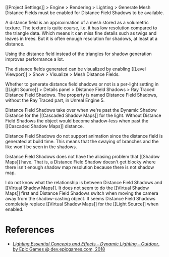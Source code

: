 [[Project Settings]] > Engine > Rendering > Lighting > Generate Mesh Distance Fields must be enabled for Distance Field Shadows to be available.

A distance field is an approximation of a mesh stored as a volumetric texture.
The texture is quite coarse, i.e. it has low resolution compared to the triangle data.
Which means it can miss fine details such as twigs and leaves in trees.
But it is often enough resolution for shadows, at least at a distance.

Using the distance field instead of the triangles for shadow generation improves performance a lot.

The distance fields generated can be visualized by enabling [[Level Viewport]] > Show > Visualize > Mesh Distance Fields.

Whether to generate distance field shadows or not is a per-light setting in
[[Light Source]] > Details panel > Distance Field Shadows > Ray Traced Distance Field Shadows.
The property is named Distance Field Shadows, without the Ray Traced part, in Unreal Engine 5.

Distance Field Shadows take over when we're past the Dynamic Shadow Distance for the [[Cascaded Shadow Maps]] for the light.
Without Distance Field Shadows the object would become shadow-less when past the [[Cascaded Shadow Maps]] distance.

Distance Field Shadows do not support animation since the distance field is generated at build time.
This means that the swaying of branches and the like won't be seen in the shadows.

Distance Field Shadows does not have the aliasing problem that [[Shadow Maps]] have.
That is, a Distance Field Shadow doesn't get blocky where there isn't enough shadow map resolution because there is not shadow map.

I do not know what the relationship is between Distance Field Shadows and [[Virtual Shadow Maps]].
It does not seem to do the [[Virtual Shadow Maps]] first and Distance Field Shadows switch when moving the camera away from the shadow-casting object.
It seems Distance Field Shadows completely replace [[Virtual Shadow Maps]] for the [[Light Source]] when enabled.

# References

 - [_Lighting Essential Concepts and Effects - Dynamic Lighting - Outdoor_, by Epic Games @ dev.epicgames.com, 2018](https://dev.epicgames.com/community/learning/courses/Xwp/lighting-essential-concepts-and-effects/V0M/dynamic-lighting-outdoor)

